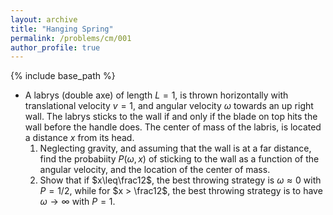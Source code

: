 ```yaml
---
layout: archive
title: "Hanging Spring"
permalink: /problems/cm/001
author_profile: true
---
```


{% include base_path %}

* A labrys (double axe) of length $L = 1$, is thrown horizontally with translational velocity $v = 1$, and angular velocity $\omega$ towards an up right wall. The labrys sticks to the wall if and only if the blade on top hits the wall before the handle does. The center of mass of the labris, is located a distance $x$ from its head.
    1. Neglecting gravity, and assuming that the wall is at a far distance, find the probabiity $P(\omega, x)$ of sticking to the wall as a function of the angular velocity, and the location of the center of mass.
    1. Show that if $x\leq\frac12$, the best throwing strategy is $\omega \approx 0$ with $P = 1/2$, while for $x > \frac12$, the best throwing strategy is to have $\omega \rightarrow \infty$ with $P = 1$.